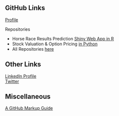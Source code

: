 ## GitHub Links
[Profile](https://github.com/ismccarthy)

Repositories
<br>
  - Horse Race Results Prediction [Shiny Web App in R](https://github.com/ismccarthy/HorseRace_App)
  - Stock Valuation & Option Pricing [in Python](https://github.com/ismccarthy/StockValuation)
  - All Repositories [here](https://github.com/ismccarthy)
  
## Other Links
[LinkedIn Profile](https://www.linkedin.com/in/ismccarthy/)
<br>
[Twitter](https://twitter.com/iansmccarthy)

## Miscellaneous
[A GitHub Markup Guide](https://guides.github.com/features/mastering-markdown/)
